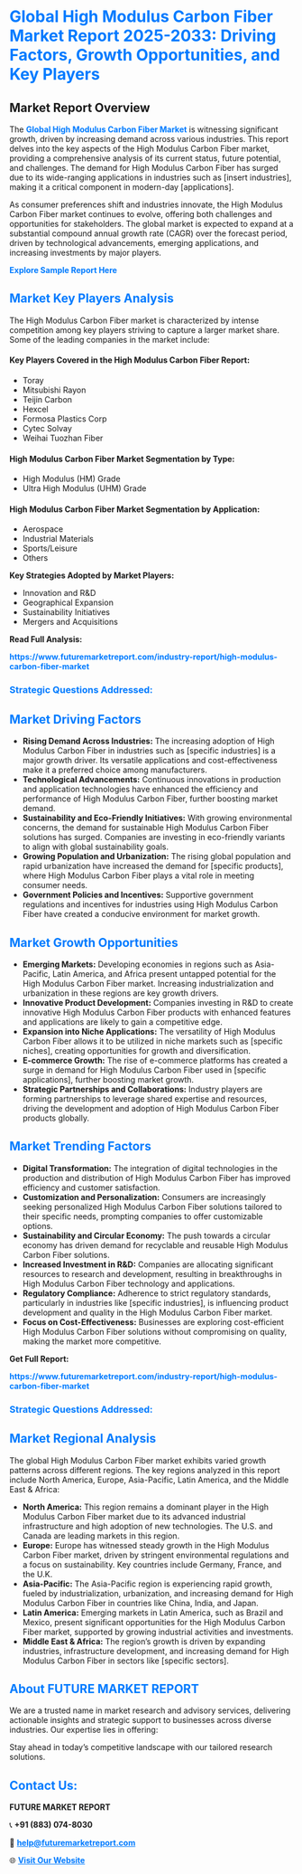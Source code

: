 <h1 style="color: #007BFF;">Global High Modulus Carbon Fiber Market Report 2025-2033: Driving Factors, Growth Opportunities, and Key Players</h1>

<section id="overview">
<h2>Market Report Overview</h2>
<p>The <a href="https://www.futuremarketreport.com/industry-report/high-modulus-carbon-fiber-market" style="color: #007BFF; text-decoration: none;"><strong>Global High Modulus Carbon Fiber Market</strong></a> is witnessing significant growth, driven by increasing demand across various industries. This report delves into the key aspects of the High Modulus Carbon Fiber market, providing a comprehensive analysis of its current status, future potential, and challenges. The demand for High Modulus Carbon Fiber has surged due to its wide-ranging applications in industries such as [insert industries], making it a critical component in modern-day [applications].</p>
<p>As consumer preferences shift and industries innovate, the High Modulus Carbon Fiber market continues to evolve, offering both challenges and opportunities for stakeholders. The global market is expected to expand at a substantial compound annual growth rate (CAGR) over the forecast period, driven by technological advancements, emerging applications, and increasing investments by major players.</p>
</section>

<section id="overview">
<p><a href="https://www.futuremarketreport.com/request-sample/reportId=27930" style="color: #007BFF; text-decoration: none;"><strong>Explore Sample Report Here</strong></a></p>
</section>

<section id="key-players">
<h2 style="color: #007BFF;">Market Key Players Analysis</h2>
<p>The High Modulus Carbon Fiber market is characterized by intense competition among key players striving to capture a larger market share. Some of the leading companies in the market include:</p>
<h4>Key Players Covered in the High Modulus Carbon Fiber Report:</h4>
<ul><li>Toray</li><li>Mitsubishi Rayon</li><li>Teijin Carbon</li><li>Hexcel</li><li>Formosa Plastics Corp</li><li>Cytec Solvay</li><li>Weihai Tuozhan Fiber</li></ul>
<h4>High Modulus Carbon Fiber Market Segmentation by Type:</h4>
<ul><li>High Modulus (HM) Grade</li><li>Ultra High Modulus (UHM) Grade</li></ul>

<h4>High Modulus Carbon Fiber Market Segmentation by Application:</h4>
<ul><li>Aerospace</li><li>Industrial Materials</li><li>Sports/Leisure</li><li>Others</li></ul>
<p><strong>Key Strategies Adopted by Market Players:</strong></p>
<ul>
<li>Innovation and R&D</li>
<li>Geographical Expansion</li>
<li>Sustainability Initiatives</li>
<li>Mergers and Acquisitions</li>
</ul>
</section>

<section>
<p><strong>Read Full Analysis: </strong></p><a href="https://www.futuremarketreport.com/industry-report/high-modulus-carbon-fiber-market" style="color: #007BFF; text-decoration: none;"><strong>https://www.futuremarketreport.com/industry-report/high-modulus-carbon-fiber-market</strong></a>
<h3 style="color: #007BFF;">Strategic Questions Addressed:</h3>
</section>

<section id="driving-factors">
<h2 style="color: #007BFF;">Market Driving Factors</h2>
<ul>
<li><strong>Rising Demand Across Industries:</strong> The increasing adoption of High Modulus Carbon Fiber in industries such as [specific industries] is a major growth driver. Its versatile applications and cost-effectiveness make it a preferred choice among manufacturers.</li>
<li><strong>Technological Advancements:</strong> Continuous innovations in production and application technologies have enhanced the efficiency and performance of High Modulus Carbon Fiber, further boosting market demand.</li>
<li><strong>Sustainability and Eco-Friendly Initiatives:</strong> With growing environmental concerns, the demand for sustainable High Modulus Carbon Fiber solutions has surged. Companies are investing in eco-friendly variants to align with global sustainability goals.</li>
<li><strong>Growing Population and Urbanization:</strong> The rising global population and rapid urbanization have increased the demand for [specific products], where High Modulus Carbon Fiber plays a vital role in meeting consumer needs.</li>
<li><strong>Government Policies and Incentives:</strong> Supportive government regulations and incentives for industries using High Modulus Carbon Fiber have created a conducive environment for market growth.</li>
</ul>
</section>

<section id="growth-opportunities">
<h2 style="color: #007BFF;">Market Growth Opportunities</h2>
<ul>
<li><strong>Emerging Markets:</strong> Developing economies in regions such as Asia-Pacific, Latin America, and Africa present untapped potential for the High Modulus Carbon Fiber market. Increasing industrialization and urbanization in these regions are key growth drivers.</li>
<li><strong>Innovative Product Development:</strong> Companies investing in R&D to create innovative High Modulus Carbon Fiber products with enhanced features and applications are likely to gain a competitive edge.</li>
<li><strong>Expansion into Niche Applications:</strong> The versatility of High Modulus Carbon Fiber allows it to be utilized in niche markets such as [specific niches], creating opportunities for growth and diversification.</li>
<li><strong>E-commerce Growth:</strong> The rise of e-commerce platforms has created a surge in demand for High Modulus Carbon Fiber used in [specific applications], further boosting market growth.</li>
<li><strong>Strategic Partnerships and Collaborations:</strong> Industry players are forming partnerships to leverage shared expertise and resources, driving the development and adoption of High Modulus Carbon Fiber products globally.</li>
</ul>
</section>

<section id="trending-factors">
<h2 style="color: #007BFF;">Market Trending Factors</h2>
<ul>
<li><strong>Digital Transformation:</strong> The integration of digital technologies in the production and distribution of High Modulus Carbon Fiber has improved efficiency and customer satisfaction.</li>
<li><strong>Customization and Personalization:</strong> Consumers are increasingly seeking personalized High Modulus Carbon Fiber solutions tailored to their specific needs, prompting companies to offer customizable options.</li>
<li><strong>Sustainability and Circular Economy:</strong> The push towards a circular economy has driven demand for recyclable and reusable High Modulus Carbon Fiber solutions.</li>
<li><strong>Increased Investment in R&D:</strong> Companies are allocating significant resources to research and development, resulting in breakthroughs in High Modulus Carbon Fiber technology and applications.</li>
<li><strong>Regulatory Compliance:</strong> Adherence to strict regulatory standards, particularly in industries like [specific industries], is influencing product development and quality in the High Modulus Carbon Fiber market.</li>
<li><strong>Focus on Cost-Effectiveness:</strong> Businesses are exploring cost-efficient High Modulus Carbon Fiber solutions without compromising on quality, making the market more competitive.</li>
</ul>
</section>

<section>
<p><strong>Get Full Report: </strong></p><a href="https://www.futuremarketreport.com/industry-report/high-modulus-carbon-fiber-market" style="color: #007BFF; text-decoration: none;"><strong>https://www.futuremarketreport.com/industry-report/high-modulus-carbon-fiber-market</strong></a>
<h3 style="color: #007BFF;">Strategic Questions Addressed:</h3>
</section>


<section id="regional-analysis">
<h2 style="color: #007BFF;">Market Regional Analysis</h2>
<p>The global High Modulus Carbon Fiber market exhibits varied growth patterns across different regions. The key regions analyzed in this report include North America, Europe, Asia-Pacific, Latin America, and the Middle East & Africa:</p>
<ul>
<li><strong>North America:</strong> This region remains a dominant player in the High Modulus Carbon Fiber market due to its advanced industrial infrastructure and high adoption of new technologies. The U.S. and Canada are leading markets in this region.</li>
<li><strong>Europe:</strong> Europe has witnessed steady growth in the High Modulus Carbon Fiber market, driven by stringent environmental regulations and a focus on sustainability. Key countries include Germany, France, and the U.K.</li>
<li><strong>Asia-Pacific:</strong> The Asia-Pacific region is experiencing rapid growth, fueled by industrialization, urbanization, and increasing demand for High Modulus Carbon Fiber in countries like China, India, and Japan.</li>
<li><strong>Latin America:</strong> Emerging markets in Latin America, such as Brazil and Mexico, present significant opportunities for the High Modulus Carbon Fiber market, supported by growing industrial activities and investments.</li>
<li><strong>Middle East & Africa:</strong> The region’s growth is driven by expanding industries, infrastructure development, and increasing demand for High Modulus Carbon Fiber in sectors like [specific sectors].</li>
</ul>
</section>

<footer>
<h2 style="color: #007BFF;">About FUTURE MARKET REPORT</h2>
<p>We are a trusted name in market research and advisory services, delivering actionable insights and strategic support to businesses across diverse industries. Our expertise lies in offering:</p>

<p>Stay ahead in today’s competitive landscape with our tailored research solutions.</p>

<h2 style="color: #007BFF;">Contact Us:</h2>
<p><strong>FUTURE MARKET REPORT</strong></p>
<p>📞 <strong>+91 (883) 074-8030</strong></p>
<p>📧 <strong><a href="mailto:help@futuremarketreport.com" style="color: #007BFF;">help@futuremarketreport.com</a></strong></p>
<p>🌐 <strong><a href="https://www.futuremarketreport.com/" style="color: #007BFF;">Visit Our Website</a></strong></p>
</footer>